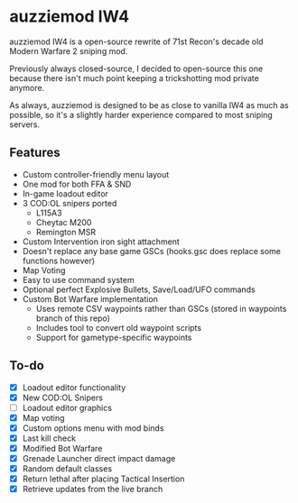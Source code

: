 auzziemod IW4
==========

auzziemod IW4 is a open-source rewrite of 71st Recon's decade old Modern Warfare 2 sniping mod.

Previously always closed-source, I decided to open-source this one because there isn't much point keeping a trickshotting mod private anymore.

As always, auzziemod is designed to be as close to vanilla IW4 as much as possible, so it's a slightly harder experience compared to most sniping servers.

## Features
+ Custom controller-friendly menu layout
+ One mod for both FFA & SND
+ In-game loadout editor
+ 3 COD:OL snipers ported
  + L115A3
  + Cheytac M200
  + Remington MSR
+ Custom Intervention iron sight attachment
+ Doesn't replace any base game GSCs (hooks.gsc does replace some functions however)
+ Map Voting
+ Easy to use command system
+ Optional perfect Explosive Bullets, Save/Load/UFO commands
+ Custom Bot Warfare implementation
  + Uses remote CSV waypoints rather than GSCs (stored in waypoints branch of this repo)
  + Includes tool to convert old waypoint scripts
  + Support for gametype-specific waypoints

## To-do
- [x] Loadout editor functionality
- [x] New COD:OL Snipers
- [ ] Loadout editor graphics
- [x] Map voting
- [x] Custom options menu with mod binds
- [x] Last kill check
- [x] Modified Bot Warfare
- [x] Grenade Launcher direct impact damage
- [x] Random default classes
- [x] Return lethal after placing Tactical Insertion
- [x] Retrieve updates from the live branch